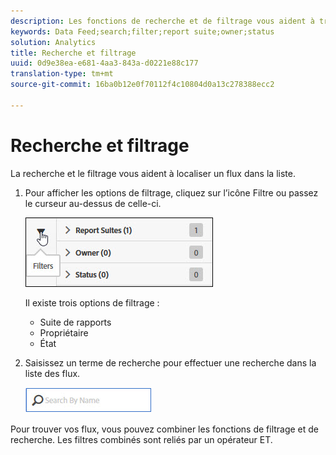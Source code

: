 ```yaml
---
description: Les fonctions de recherche et de filtrage vous aident à trouver un flux dans la liste.
keywords: Data Feed;search;filter;report suite;owner;status
solution: Analytics
title: Recherche et filtrage
uuid: 0d9e38ea-e681-4aa3-843a-d0221e88c177
translation-type: tm+mt
source-git-commit: 16ba0b12e0f70112f4c10804d0a13c278388ecc2

---
```



# Recherche et filtrage

La recherche et le filtrage vous aident à localiser un flux dans la liste.

1. Pour afficher les options de filtrage, cliquez sur l’icône Filtre ou passez le curseur au-dessus de celle-ci.

   ![Filtres](assets/filters.jpg)

   Il existe trois options de filtrage :

   * Suite de rapports
   * Propriétaire
   * État

1. Saisissez un terme de recherche pour effectuer une recherche dans la liste des flux.

   ![Recherche](assets/search.jpg)

Pour trouver vos flux, vous pouvez combiner les fonctions de filtrage et de recherche. Les filtres combinés sont reliés par un opérateur ET.

